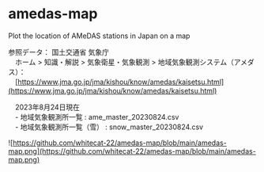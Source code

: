 # amedas-map
Plot the location of AMeDAS stations in Japan on a map

参照データ：
国土交通省 気象庁  
　ホーム > 知識・解説 > 気象衛星・気象観測 > 地域気象観測システム（アメダス）：  
　[https://www.jma.go.jp/jma/kishou/know/amedas/kaisetsu.html](https://www.jma.go.jp/jma/kishou/know/amedas/kaisetsu.html)  
  
　2023年8月24日現在  
　- 地域気象観測所一覧  : ame_master_20230824.csv  
　- 地域気象観測所一覧（雪） : snow_master_20230824.csv  


![https://github.com/whitecat-22/amedas-map/blob/main/amedas-map.png](https://github.com/whitecat-22/amedas-map/blob/main/amedas-map.png)
